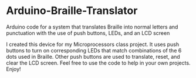 # Arduino-Braille-Translator
Arduino code for a system that translates Braille into normal letters and punctuation with the use of push buttons, LEDs, and an LCD screen

I created this device for my Microprocessors class project. It uses push buttons to turn on corresponding LEDs that match combinations of the 6 dots used in Braille. Other push buttons are used to translate, reset, and clear the LCD screen. Feel free to use the code to help in your own projects. Enjoy!

